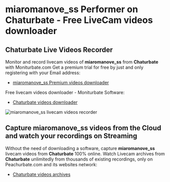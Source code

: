 # miaromanove_ss Performer on Chaturbate - Free LiveCam videos downloader

## Chaturbate Live Videos Recorder

Monitor and record livecam videos of **miaromanove_ss** from **Chaturbate** with Moniturbate.com
Get a premium trial for free by just and only registering with your Email address:
* [miaromanove_ss Premium videos downloader](https://moniturbate.com/request-demo-licence-key.html)

Free livecam videos downloader - Moniturbate Software:
* [Chaturbate videos downloader](https://moniturbate.com/moniturbate-download-software.html)

![miaromanove_ss livecam videos recorder](https://peachurnet.com/templates/moniturbate-software.png)


## Capture miaromanove_ss videos from the Cloud and watch your recordings on Streaming

Without the need of downloading a software, capture **miaromanove_ss** livecam videos from **Chaturbate** 100% online.
Watch Livecam archives from **Chaturbate** unlimitedly from thousands of existing recordings, only on Peachurbate.com and its websites network:
* [Chaturbate videos archives](https://peachurnet.com/)